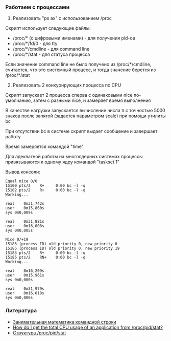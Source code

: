 ### Работаем с процессами

1) Реализовать "ps ax" с использованием /proc

Скрипт использует следующие файлы:
- /proc/* (с цифровыми именами) - для получения pid-ов
- /proc/\*/fd/0 - для tty
- /proc/\*/cmdline - для command line
- /proc/\*/stat - для статуса процесса

Если значение command line не было получено из /proc/\*/cmdline, считается, что это системный процесс, и тогда значение берется из /proc/\*/stat

2) Реализовать 2 конкурирующих процесса по CPU

Скрипт запускает 2 процесса сперва с одинаковыми nice по-умолчанию, затем с разными nice, и замеряет время выполнения

В качестве нагрузки запускается вычисление числа π с точностью 5000 знаков после запятой (задается параметром scale) при помощи утилиты bc

При отсутствии bc в системе скрипт выдает сообщение и завершает работу

Время замеряется командой "time"

Для адекватной работы на многоядерных системах процессы привязываются к одному ядру командой "taskset 1"

Вывод консоли:
```
Equal nice 0/0
15100 pts/2    R+     0:00 bc -l -q
15102 pts/2    R+     0:00 bc -l -q
Working...

real	0m31,742s
user	0m15,860s
sys	0m0,009s

real	0m31,881s
user	0m16,008s
sys	0m0,005s

Nice 0/+19
15183 (process ID) old priority 0, new priority 0
15185 (process ID) old priority 0, new priority 19
15183 pts/2    R+     0:00 bc -l -q
15185 pts/2    RN+    0:00 bc -l -q
Working...

real	0m16,209s
user	0m15,961s
sys	0m0,000s

real	0m31,979s
user	0m16,018s
sys	0m0,000s
```

### Литература
- [Занимательная математика командной строки](https://habr.com/ru/post/310566/)
- [How do I get the total CPU usage of an application from /proc/pid/stat?](https://stackoverflow.com/questions/16726779/how-do-i-get-the-total-cpu-usage-of-an-application-from-proc-pid-stat)
- [Структура /proc/pid/stat](https://web.archive.org/web/20130302063336/http://www.lindevdoc.org/wiki//proc/pid/stat)
